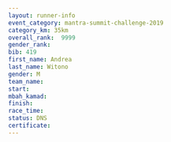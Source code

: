 ```yaml
---
layout: runner-info 
event_category: mantra-summit-challenge-2019 
category_km: 35km 
overall_rank:  9999
gender_rank: 
bib: 419
first_name: Andrea
last_name: Witono
gender: M
team_name: 
start: 
mbah_kamad: 
finish: 
race_time: 
status: DNS
certificate: 
---
```

